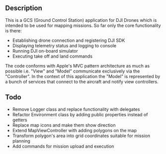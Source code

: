 ## Description

This is a GCS (Ground Control Station) application for DJI Drones which is intended
to be used for mapping missions. So far only the core functionality is there:
* Establishing drone connection and registering DJI SDK
* Displaying telemetry status and logging to console
* Running DJI on-board simulator
* Executing take off and land commands

The code conforms with Apple's MVC pattern architecture as much as possible i.e.
"View" and "Model" communicate exclusively via the "Controller". In the context of
this application the "Model" is represented by a bunch of services that connect
to the aircraft and notify view controllers.

## Todo

* Remove Logger class and replace functionality with delegates
* Refactor Environment class by adding public properties instead of getters
* Replace map icons and make them show direction
* Extend MapViewController with adding polygons on the map
* Transform polygon's area into grid coordinates suitable for mission planning
* Add commands for mission upload and execution
